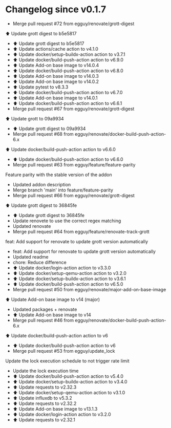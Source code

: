 # Changelog since v0.1.7
- Merge pull request #72 from egguy/renovate/grott-digest

⬆️ Update grott digest to b5e5817 
- ⬆️ Update grott digest to b5e5817 
- ⬆️ Update actions/cache action to v4.1.0 
- ⬆️ Update docker/setup-buildx-action action to v3.7.1 
- ⬆️ Update docker/build-push-action action to v6.9.0 
- ⬆️ Update Add-on base image to v14.0.4 
- ⬆️ Update docker/build-push-action action to v6.8.0 
- ⬆️ Update Add-on base image to v14.0.3 
- ⬆️ Update Add-on base image to v14.0.2 
- ⬆️ Update pytest to v8.3.3 
- ⬆️ Update docker/build-push-action action to v6.7.0 
- ⬆️ Update Add-on base image to v14.0.1 
- ⬆️ Update docker/build-push-action action to v6.6.1 
- Merge pull request #67 from egguy/renovate/grott-digest

⬆️ Update grott to 09a9934 
- ⬆️ Update grott digest to 09a9934 
- Merge pull request #68 from egguy/renovate/docker-build-push-action-6.x

⬆️ Update docker/build-push-action action to v6.6.0 
- ⬆️ Update docker/build-push-action action to v6.6.0 
- Merge pull request #63 from egguy/feature/feature-parity

Feature parity with the stable version of the addon 
- Updated addon description 
- Merge branch 'main' into feature/feature-parity 
- Merge pull request #66 from egguy/renovate/grott-digest

⬆️ Update grott digest to 36845fe 
- ⬆️ Update grott digest to 36845fe 
- Update renovete to use the correct regex matching 
- Updated renovate 
- Merge pull request #64 from egguy/feature/renovate-track-grott

feat: Add support for renovate to update grott version automatically 
- feat: Add support for renovate to update grott version automatically 
- Updated readme 
- chore: Reduce difference 
- ⬆️ Update docker/login-action action to v3.3.0 
- ⬆️ Update docker/setup-qemu-action action to v3.2.0 
- ⬆️ Update docker/setup-buildx-action action to v3.6.1 
- ⬆️ Update docker/build-push-action action to v6.5.0 
- Merge pull request #50 from egguy/renovate/major-add-on-base-image

⬆️ Update Add-on base image to v14 (major) 
- Updated packages + renovate 
- ⬆️ Update Add-on base image to v14 
- Merge pull request #46 from egguy/renovate/docker-build-push-action-6.x

⬆️ Update docker/build-push-action action to v6 
- ⬆️ Update docker/build-push-action action to v6 
- Merge pull request #53 from egguy/update_lock

Update the lock execution schedule to not trigger rate limit 
- Update the lock execution time 
- ⬆️ Update docker/build-push-action action to v5.4.0 
- ⬆️ Update docker/setup-buildx-action action to v3.4.0 
- ⬆️ Update requests to v2.32.3 
- ⬆️ Update docker/setup-qemu-action action to v3.1.0 
- ⬆️ Update influxdb to v5.3.2 
- ⬆️ Update requests to v2.32.2 
- ⬆️ Update Add-on base image to v13.1.3 
- ⬆️ Update docker/login-action action to v3.2.0 
- ⬆️ Update requests to v2.32.1 
